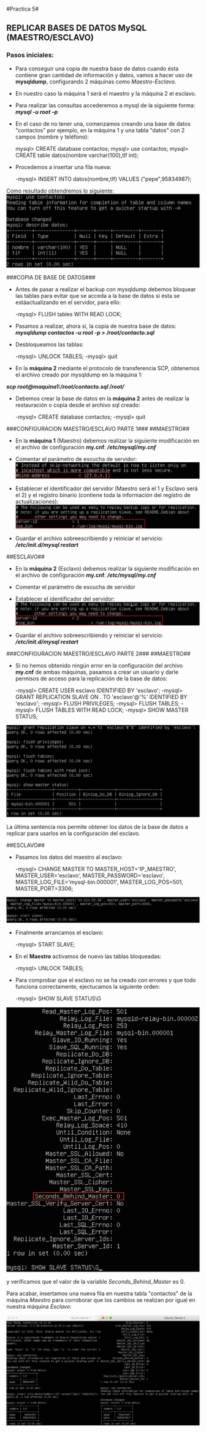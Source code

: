 #Practica 5#

## REPLICAR BASES DE DATOS MySQL (MAESTRO/ESCLAVO) ##

### Pasos iniciales: ###

- Para conseguir una copia de nuestra base de datos cuando ésta contiene gran cantidad de información y datos, vamos a hacer uso de **mysqldump**, configurando 2 máquinas como *Maestro-Esclavo*.

- En nuestro caso la máquina 1 será el maestro y la máquina 2 el esclavo.

- Para realizar las consultas accederemos a mysql de la siguiente forma:
***mysql -u root –p***

- En el caso de no tener una, comenzamos creando una base de datos "contactos" por ejemplo, en la máquina 1 y una tabla "datos" con 2 campos (nombre y teléfono):

	mysql> CREATE database contactos;
	mysql> use contactos;
	mysql> CREATE table datos(nombre varchar(100),tlf int);

- Procedemos a insertar una fila nueva:

	-mysql> INSERT INTO datos(nombre,tlf) VALUES ("pepe",95834987);

Como resultado obtendremos lo siguiente:
![img](https://github.com/nachobit/ETSIIT/blob/master/swap1415/practica5/maestro0.png)

###COPIA DE BASE DE DATOS###
- Antes de pasar a realizar el backup con mysqldump debemos bloquear las tablas para evitar que se acceda a la base de datos si ésta se estáactualizando en el servidor, para ello:

	-mysql> FLUSH tables WITH READ LOCK;

- Pasamos a realizar, ahora sí, la copia de nuestra base de datos:
***mysqldump contactos -u root -p > /root/contacto.sql***

- Desbloqueamos las tablas:

	-mysql> UNLOCK TABLES; 
	-mysql> quit

- En la **máquina 2** mediante el protocolo de transferencia SCP, obtenemos el archivo creado por mysqldump en la máquina 1:

***scp root@maquina1:/root/contacto.sql /root/***

- Debemos crear la base de datos en la **máquina 2** antes de realizar la restauración o copia desde el archivo sql creado:

	-mysql> CREATE database contactos;
	-mysql> quit

###CONFIGURACION MAESTRO/ESCLAVO PARTE 1###
##MAESTRO##

- En la **máquina 1** (Maestro) debemos realizar la siguiente modificación en el archivo de configuración **my.cnf**: 
***/etc/mysql/my.cnf***

* Comentar el parámetro de escucha de servidor:
![img](https://github.com/nachobit/ETSIIT/blob/master/swap1415/practica5/maestro1.png)

* Establecer el identificador del servidor (Maestro será el 1 y Esclavo será el 2) y el registro binario (contiene toda la información del registro de actualizaciones):
![img](https://github.com/nachobit/ETSIIT/blob/master/swap1415/practica5/maestro2.png)

* Guardar el archivo sobreescribiendo y reiniciar el servicio:
***/etc/init.d/mysql restart***

##ESCLAVO##
- En la **máquina 2** (Esclavo) debemos realizar la siguiente modificación en el archivo de configuración **my.cnf**: 
***/etc/mysql/my.cnf***
* Comentar el parámetro de escucha de servidor
* Establecer el identificador del servidor:
![img](https://github.com/nachobit/ETSIIT/blob/master/swap1415/practica5/esclavo1.png)

* Guardar el archivo sobreescribiendo y reiniciar el servicio:
***/etc/init.d/mysql restart***

###CONFIGURACION MAESTRO/ESCLAVO PARTE 2###
##MAESTRO##

* Si no hemos obtenido ningún error en la configuración del archivo **my.cnf** de ambas máquinas, pasamos a crear un usuario y darle permisos de acceso para la replicación de la base de datos:

	-mysql> CREATE USER esclavo IDENTIFIED BY 'esclavo';
	-mysql> GRANT REPLICATION SLAVE ON *.* TO 'esclavo'@'%' IDENTIFIED BY 'esclavo';
	-mysql> FLUSH PRIVILEGES;
	-mysql> FLUSH TABLES;
	-mysql> FLUSH TABLES WITH READ LOCK;
	-mysql> SHOW MASTER STATUS;

![img](https://github.com/nachobit/ETSIIT/blob/master/swap1415/practica5/maestro3.png)

La última sentencia nos permite obtener los datos de la base de datos a replicar para usarlos en la configuración del esclavo.

##ESCLAVO##

- Pasamos los datos del maestro al esclavo:

	-mysql> CHANGE MASTER TO MASTER_HOST='IP_MAESTRO', 
	MASTER_USER='esclavo', MASTER_PASSWORD='esclavo', 
	MASTER_LOG_FILE='mysql-bin.000001', MASTER_LOG_POS=501, MASTER_PORT=3306;

![img](https://github.com/nachobit/ETSIIT/blob/master/swap1415/practica5/esclavo2.png)

- Finalmente arrancamos el esclavo:

	-mysql> START SLAVE;

- En el **Maestro** activamos de nuevo las tablas bloqueadas:

	-mysql> UNLOCK TABLES;

- Para comprobar que el esclavo no se ha creado con errores y que todo funciona correctamente, ejectucamos la siguiente orden:

	-mysql> SHOW SLAVE STATUS\G

![img](https://github.com/nachobit/ETSIIT/blob/master/swap1415/practica5/esclavo3.png)

y verificamos que el valor de la variable *Seconds_Behind_Master* es 0.


Para acabar, insertamos una nueva fila en nuestra tabla "contactos" de la máquina *Maestro* para corroborar que los cambios se realizan por igual en nuestra máquina *Esclavo*:

![img](https://github.com/nachobit/ETSIIT/blob/master/swap1415/practica5/final.png)
